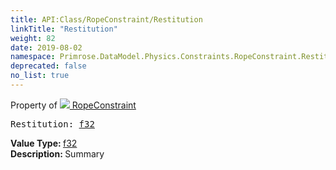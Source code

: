```yaml
---
title: API:Class/RopeConstraint/Restitution
linkTitle: "Restitution"
weight: 82
date: 2019-08-02
namespace: Primrose.DataModel.Physics.Constraints.RopeConstraint.Restitution
deprecated: false
no_list: true
---
```

Property of <a href="/docs/api-reference/Class/RopeConstraint"><img src="/icons/silk/axle.png"/>&nbsp;RopeConstraint</a>
<pre class="method-declaration">
Restitution: <a class="type" href="/docs/api-reference/System/Primitives#single">f32</a></pre>
<b>Value Type: </b>
<a class="type" href="/docs/api-reference/System/Primitives#single">f32</a>
<br/>
<b>Description: </b>
Summary

